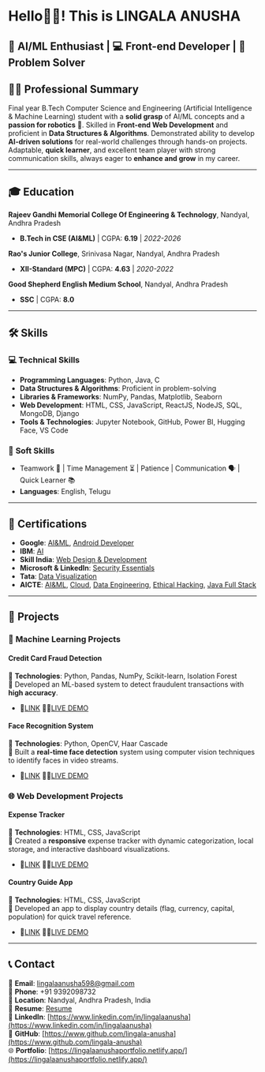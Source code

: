 # Hello👋😊! This is LINGALA ANUSHA
## 🤖 AI/ML Enthusiast | 💻 Front-end Developer | 🧩 Problem Solver
## 👩‍💻 Professional Summary  
Final year B.Tech Computer Science and Engineering (Artificial Intelligence & Machine Learning) student with a **solid grasp** of AI/ML concepts and a **passion for robotics** 🚀. Skilled in **Front-end Web Development** and proficient in **Data Structures & Algorithms**. Demonstrated ability to develop **AI-driven solutions** for real-world challenges through hands-on projects. Adaptable, **quick learner**, and excellent team player with strong communication skills, always eager to **enhance and grow** in my career.  

---

## 🎓 Education  
**Rajeev Gandhi Memorial College Of Engineering & Technology**, Nandyal, Andhra Pradesh  
- **B.Tech in CSE (AI&ML)** | CGPA: **6.19** | *2022-2026*  

**Rao's Junior College**, Srinivasa Nagar, Nandyal, Andhra Pradesh  
- **XII-Standard (MPC)** | CGPA: **4.63** | *2020-2022*  

**Good Shepherd English Medium School**, Nandyal, Andhra Pradesh  
- **SSC** | CGPA: **8.0**  

---

## 🛠️ Skills  
### 💻 **Technical Skills**  
- **Programming Languages**: Python, Java, C  
- **Data Structures & Algorithms**: Proficient in problem-solving  
- **Libraries & Frameworks**: NumPy, Pandas, Matplotlib, Seaborn  
- **Web Development**: HTML, CSS, JavaScript, ReactJS, NodeJS, SQL, MongoDB, Django  
- **Tools & Technologies**: Jupyter Notebook, GitHub, Power BI, Hugging Face, VS Code  

### 🌟 **Soft Skills**  
- Teamwork 🤝 | Time Management ⏳ | Patience | Communication 🗣️ | Quick Learner 📚  
- **Languages**: English, Telugu  

---

## 📜 Certifications  
- **Google**: [AI&ML](https://drive.google.com/file/d/1BkAhUHozJAqr3gDOmzd8KU-kxg_iC3Rc/view?usp=sharing), [Android Developer](https://drive.google.com/file/d/1GKd7c6lhgs-dCB0V_pK9hqZvi929MCmh/view?usp=sharing)  
- **IBM**: [AI](https://drive.google.com/file/d/1hgcy7xfIwXHf6dFKarOawOi3osFkmU3n/view?usp=sharing)  
- **Skill India**: [Web Design & Development](https://drive.google.com/file/d/1bAi5iQ9XfRtn7ZfJlxI-17r4gi7zOAHt/view?usp=sharing)  
- **Microsoft & LinkedIn**: [Security Essentials](https://drive.google.com/file/d/16pgTU6nNNAwsEc1REzwYyNe_zZo9iyBc/view?usp=sharing)  
- **Tata**: [Data Visualization](https://drive.google.com/file/d/1SeSa_KGEKKYzrvLYrnmeY1HLBqE-cR7o/view?usp=sharing)  
- **AICTE**: [AI&ML](https://drive.google.com/file/d/1F_kuyDB-zul23LOcOea4RyC8IvA_2NfG/view?usp=sharing), [Cloud](https://drive.google.com/file/d/1PuCHW61-HFwiae28ZDwB27mdmyUc7mHH/view?usp=sharing), [Data Engineering](https://drive.google.com/file/d/1T0AIdDirwKtnaaobsep8RygFGxD6wYXf/view?usp=sharing), [Ethical Hacking](https://drive.google.com/file/d/1JoHrHeiZfIzkljh7l99y5FKsvUjJVJT_/view?usp=sharing), [Java Full Stack](https://drive.google.com/file/d/1oCYRQauC3naBiJwCPdGNK8ZVtMCb5kH_/view?usp=sharing)  

---

## 🚀 Projects  

### 🤖 **Machine Learning Projects**  
#### **Credit Card Fraud Detection**  
🔹 **Technologies**: Python, Pandas, NumPy, Scikit-learn, Isolation Forest  
🔹 Developed an ML-based system to detect fraudulent transactions with **high accuracy**.    
- 🔗[LINK](https://github.com/lingala-anusha/Credit-Card-Fraud-Detection) 🚀🌐[LIVE DEMO](https://drive.google.com/file/d/1MoiLI23k6uIi51KBFyWVQGZDS-M6ywwy/view?usp=sharing)

#### **Face Recognition System**  
🔹 **Technologies**: Python, OpenCV, Haar Cascade  
🔹 Built a **real-time face detection** system using computer vision techniques to identify faces in video streams. 
 - 🔗[LINK](https://github.com/lingala-anusha/Face-Recognition) 🚀🌐[LIVE DEMO](https://drive.google.com/file/d/1fuUrIiAWkfaYtQxGYAl5tesNJF2naEFI/view?usp=sharing)

### 🌐 **Web Development Projects**  
#### **Expense Tracker**  
🔹 **Technologies**: HTML, CSS, JavaScript  
🔹 Created a **responsive** expense tracker with dynamic categorization, local storage, and interactive dashboard visualizations. 
 - 🔗[LINK](https://github.com/lingala-anusha/Expenses-Tracker) 🚀🌐[LIVE DEMO](https://expensestrackern.netlify.app/)

#### **Country Guide App**  
🔹 **Technologies**: HTML, CSS, JavaScript  
🔹 Developed an app to display country details (flag, currency, capital, population) for quick travel reference. 
- 🔗[LINK](https://github.com/lingala-anusha/Country-Guide-App) 🚀🌐[LIVE DEMO](https://countryguideappn.netlify.app/) 

---

## 📞 Contact  
📧 **Email**: [lingalaanusha598@gmail.com](mailto:lingalaanusha598@gmail.com)  
📱 **Phone**: +91 9392098732  
📍 **Location**: Nandyal, Andhra Pradesh, India  
📄 **Resume**: [Resume](https://drive.google.com/file/d/1ndlOP9AnKg1DV9doAMt75WzsIwyzXrhZ/view?usp=sharing)  
🔗 **LinkedIn**: [https://www.linkedin.com/in/lingalaanusha](https://www.linkedin.com/in/lingalaanusha)  
🐙 **GitHub**: [https://www.github.com/lingala-anusha](https://www.github.com/lingala-anusha)  
🌐 **Portfolio**: [https://lingalaanushaportfolio.netlify.app/](https://lingalaanushaportfolio.netlify.app/)
